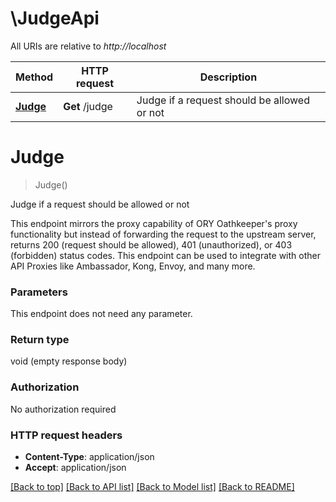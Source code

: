 # \JudgeApi

All URIs are relative to *http://localhost*

Method | HTTP request | Description
------------- | ------------- | -------------
[**Judge**](JudgeApi.md#Judge) | **Get** /judge | Judge if a request should be allowed or not


# **Judge**
> Judge()

Judge if a request should be allowed or not

This endpoint mirrors the proxy capability of ORY Oathkeeper's proxy functionality but instead of forwarding the request to the upstream server, returns 200 (request should be allowed), 401 (unauthorized), or 403 (forbidden) status codes. This endpoint can be used to integrate with other API Proxies like Ambassador, Kong, Envoy, and many more.


### Parameters
This endpoint does not need any parameter.

### Return type

void (empty response body)

### Authorization

No authorization required

### HTTP request headers

 - **Content-Type**: application/json
 - **Accept**: application/json

[[Back to top]](#) [[Back to API list]](../README.md#documentation-for-api-endpoints) [[Back to Model list]](../README.md#documentation-for-models) [[Back to README]](../README.md)

